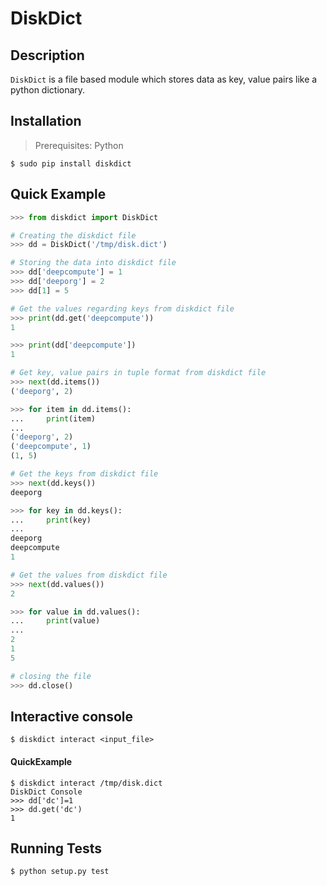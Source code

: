 # DiskDict

## Description
`DiskDict` is a file based module which stores data as key, value pairs like a python dictionary.
## Installation

> Prerequisites: Python

```
$ sudo pip install diskdict
```

## Quick Example

```python
>>> from diskdict import DiskDict

# Creating the diskdict file
>>> dd = DiskDict('/tmp/disk.dict')

# Storing the data into diskdict file
>>> dd['deepcompute'] = 1
>>> dd['deeporg'] = 2
>>> dd[1] = 5

# Get the values regarding keys from diskdict file
>>> print(dd.get('deepcompute'))
1

>>> print(dd['deepcompute'])
1

# Get key, value pairs in tuple format from diskdict file
>>> next(dd.items())
('deeporg', 2)

>>> for item in dd.items():
...     print(item)
...
('deeporg', 2)
('deepcompute', 1)
(1, 5)

# Get the keys from diskdict file
>>> next(dd.keys())
deeporg

>>> for key in dd.keys():
...     print(key)
...
deeporg
deepcompute
1

# Get the values from diskdict file
>>> next(dd.values())
2

>>> for value in dd.values():
...     print(value)
...
2
1
5

# closing the file
>>> dd.close()

```
## Interactive console
```
$ diskdict interact <input_file>
```
#### QuickExample
```
$ diskdict interact /tmp/disk.dict
DiskDict Console
>>> dd['dc']=1
>>> dd.get('dc')
1
```

## Running Tests

```
$ python setup.py test
```

